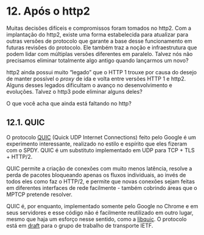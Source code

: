 # 12. Após o http2

Muitas decisões difíceis e compromissos foram tomados no http2. Com a implantação do http2, existe uma forma estabelecida para atualizar para outras versões de protocolo que garante a base desse funcionamento em futuras revisões do protocolo. Ele também traz a noção e infraestrutura que podem lidar com múltiplas versões diferentes em paralelo. Talvez nós não precisamos eliminar totalmente algo antigo quando lançarmos um novo?

http2 ainda possui muito “legado” que o HTTP 1 trouxe por causa do desejo de manter possível o _proxy_ de ida e volta entre versões HTTP 1 e http2. Alguns desses legados dificultam o avanço no desenvolvimento e evoluções. Talvez o http3 pode eliminar alguns deles?

O que você acha que ainda está faltando no http?

## 12.1. QUIC

O protocolo [QUIC](https://www.chromium.org/quic) (Quick UDP Internet Connections) feito pelo Google é um experimento interessante, realizado no estilo e espírito que eles fizeram com o SPDY. QUIC é um substituto implementado em UDP para TCP + TLS + HTTP/2.

QUIC permite a criação de conexões com muito menos latência, resolve a perda de pacotes bloqueando apenas os fluxos individuais, ao invés de todos eles como faz o HTTP/2, e permite que novas conexões sejam feitas em diferentes interfaces de rede facilmente - também cobrindo áreas que o MPTCP pretende resolver.

QUIC é, por enquanto, implementado somente pelo Google no Chrome e em seus servidores e esse código não é facilmente reutilizado em outro lugar, mesmo que haja um esforço nesse sentido, como a [libquic](https://github.com/devsisters/libquic). O protocolo está em [draft](https://tools.ietf.org/html/draft-tsvwg-quic-protocol-01) para o grupo de trabalho de transporte IETF.
